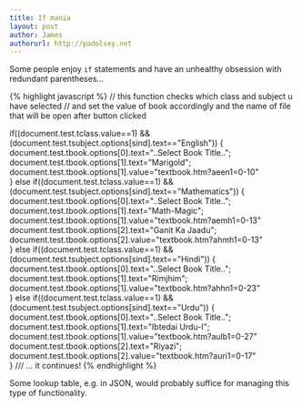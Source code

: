 ```yaml
---
title: If mania
layout: post
author: James
authorurl: http://padolsey.net
---
```


Some people enjoy <code>if</code> statements and have an unhealthy obsession with redundant parentheses...

{% highlight javascript %}
// this function checks which class and subject u have selected
// and set the value of book accordingly and the name of file that will be open after button clicked
    
if((document.test.tclass.value==1) && (document.test.tsubject.options[sind].text=="English"))
{
    document.test.tbook.options[0].text="..Select Book Title..";
    document.test.tbook.options[1].text="Marigold";
    document.test.tbook.options[1].value="textbook.htm?aeen1=0-10"                
}
else if((document.test.tclass.value==1) && (document.test.tsubject.options[sind].text=="Mathematics"))
{
    document.test.tbook.options[0].text="..Select Book Title..";
    document.test.tbook.options[1].text="Math-Magic";
    document.test.tbook.options[1].value="textbook.htm?aemh1=0-13"        
    document.test.tbook.options[2].text="Ganit Ka Jaadu";
    document.test.tbook.options[2].value="textbook.htm?ahmh1=0-13"               
}
else if((document.test.tclass.value==1) && (document.test.tsubject.options[sind].text=="Hindi"))
{
    document.test.tbook.options[0].text="..Select Book Title..";
    document.test.tbook.options[1].text="Rimjhim";
    document.test.tbook.options[1].value="textbook.htm?ahhn1=0-23"        
}
else if((document.test.tclass.value==1) && (document.test.tsubject.options[sind].text=="Urdu"))
{
    document.test.tbook.options[0].text="..Select Book Title..";
    document.test.tbook.options[1].text="Ibtedai Urdu-I";
    document.test.tbook.options[1].value="textbook.htm?aulb1=0-27"        
    document.test.tbook.options[2].text="Riyazi";
    document.test.tbook.options[2].value="textbook.htm?auri1=0-17"    
}
/// ... it continues!
{% endhighlight %}

Some lookup table, e.g. in JSON, would probably suffice for managing this type of functionality.